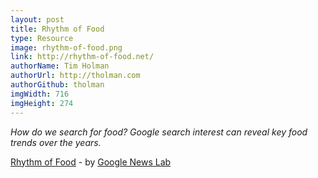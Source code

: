 ```yaml
---
layout: post
title: Rhythm of Food
type: Resource
image: rhythm-of-food.png
link: http://rhythm-of-food.net/
authorName: Tim Holman
authorUrl: http://tholman.com
authorGithub: tholman
imgWidth: 716
imgHeight: 274
---
```


_How do we search for food? Google search interest can reveal key food trends over the years._

[Rhythm of Food](http://rhythm-of-food.net/) - by [Google News Lab](https://newslab.withgoogle.com/)
